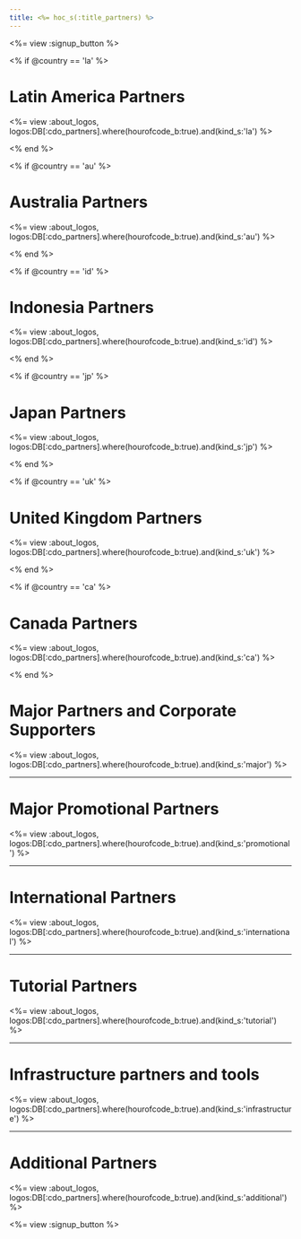```yaml
---
title: <%= hoc_s(:title_partners) %>
---
```


<%= view :signup_button %>

<% if @country == 'la' %>

# Latin America Partners

<%= view :about_logos, logos:DB[:cdo_partners].where(hourofcode_b:true).and(kind_s:'la') %>

<% end %>

<% if @country == 'au' %>

# Australia Partners

<%= view :about_logos, logos:DB[:cdo_partners].where(hourofcode_b:true).and(kind_s:'au') %>

<% end %>

<% if @country == 'id' %>

# Indonesia Partners

<%= view :about_logos, logos:DB[:cdo_partners].where(hourofcode_b:true).and(kind_s:'id') %>

<% end %>

<% if @country == 'jp' %>

# Japan Partners

<%= view :about_logos, logos:DB[:cdo_partners].where(hourofcode_b:true).and(kind_s:'jp') %>

<% end %>

<% if @country == 'uk' %>

# United Kingdom Partners

<%= view :about_logos, logos:DB[:cdo_partners].where(hourofcode_b:true).and(kind_s:'uk') %>

<% end %>

<% if @country == 'ca' %>

# Canada Partners

<%= view :about_logos, logos:DB[:cdo_partners].where(hourofcode_b:true).and(kind_s:'ca') %>

<% end %>

#  Major Partners and Corporate Supporters

<%= view :about_logos, logos:DB[:cdo_partners].where(hourofcode_b:true).and(kind_s:'major') %>

<HR>


# Major Promotional Partners

<%= view :about_logos, logos:DB[:cdo_partners].where(hourofcode_b:true).and(kind_s:'promotional') %>

<HR>

# International Partners

<%= view :about_logos, logos:DB[:cdo_partners].where(hourofcode_b:true).and(kind_s:'international') %>

<HR>

# Tutorial Partners

<%= view :about_logos, logos:DB[:cdo_partners].where(hourofcode_b:true).and(kind_s:'tutorial') %>

<HR>

# Infrastructure partners and tools

<%= view :about_logos, logos:DB[:cdo_partners].where(hourofcode_b:true).and(kind_s:'infrastructure') %>

<HR>

# Additional Partners

<%= view :about_logos, logos:DB[:cdo_partners].where(hourofcode_b:true).and(kind_s:'additional') %>

<%= view :signup_button %>

